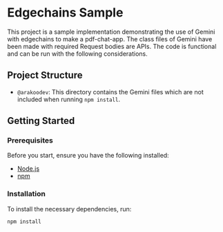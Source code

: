 # Edgechains Sample

This project is a sample implementation demonstrating the use of Gemini with edgechains to make a pdf-chat-app. The class files of Gemini have been made with required Request bodies are APIs. The code is functional and can be run with the following considerations.

## Project Structure

- `@arakoodev`: This directory contains the Gemini files which are not included when running `npm install`.

## Getting Started

### Prerequisites

Before you start, ensure you have the following installed:

- [Node.js](https://nodejs.org/)
- [npm](https://www.npmjs.com/)

### Installation

To install the necessary dependencies, run:

```bash
npm install
